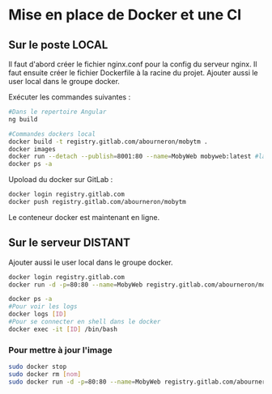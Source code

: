 # Mise en place de Docker et une CI

## Sur le poste LOCAL

Il faut d'abord créer le fichier nginx.conf pour la config du serveur nginx. Il faut ensuite créer le fichier Dockerfile à la racine du projet. Ajouter aussi le user local dans le groupe docker.

Exécuter les commandes suivantes :

```bash
#Dans le repertoire Angular
ng build

#Commandes dockers local
docker build -t registry.gitlab.com/abourneron/mobytm .
docker images
docker run --detach --publish=8001:80 --name=MobyWeb mobyweb:latest #lance le docker en local
docker ps -a
```

Upoload du docker sur GitLab :
```bash
docker login registry.gitlab.com
docker push registry.gitlab.com/abourneron/mobytm
```
Le conteneur docker est maintenant en ligne.

## Sur le serveur DISTANT
Ajouter aussi le user local dans le groupe docker.

```bash
docker login registry.gitlab.com
docker run -d -p=80:80 --name=MobyWeb registry.gitlab.com/abourneron/mobytm:latest

docker ps -a
#Pour voir les logs
docker logs [ID]
#Pour se connecter en shell dans le docker
docker exec -it [ID] /bin/bash
```


### Pour mettre à jour l'image
```bash
sudo docker stop
sudo docker rm [nom]
sudo docker run -d -p=80:80 --name=MobyWeb registry.gitlab.com/abourneron/mobytm:latest
```